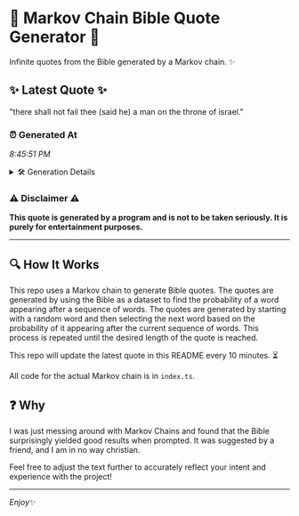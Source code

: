 # 📖 Markov Chain Bible Quote Generator 📖

Infinite quotes from the Bible generated by a Markov chain. ✨

## ✨ Latest Quote ✨
"there shall not fail thee (said he) a man on the throne of israel."

### ⏰ Generated At
*8:45:51 PM*

<details>
    <summary>🛠️ Generation Details</summary>
    <p>
        <strong>🌱 Seed:</strong> there<br>
        <strong>🔄 Iterations:</strong> 13<br>
        <strong>📜 Context History:</strong><br>[ there ]: shall<br>[ there, shall ]: not<br>[ there, shall, not ]: fail<br>[ there, shall, not, fail ]: thee<br>[ there, shall, not, fail, thee ]: (said<br>[ there, shall, not, fail, thee, (said ]: he)<br>[ shall, not, fail, thee, (said, he) ]: a<br>[ not, fail, thee, (said, he), a ]: man<br>[ fail, thee, (said, he), a, man ]: on<br>[ thee, (said, he), a, man, on ]: the<br>[ (said, he), a, man, on, the ]: throne<br>[ he), a, man, on, the, throne ]: of<br>[ a, man, on, the, throne, of ]: israel.<br>
    </p>
</details>

### ⚠️ Disclaimer ⚠️
**This quote is generated by a program and is not to be taken seriously. It is purely for entertainment purposes.**

---

## 🔍 How It Works

This repo uses a Markov chain to generate Bible quotes. The quotes are generated by using the Bible as a dataset to find the probability of a word appearing after a sequence of words. The quotes are generated by starting with a random word and then selecting the next word based on the probability of it appearing after the current sequence of words. This process is repeated until the desired length of the quote is reached.

This repo will update the latest quote in this README every 10 minutes. ⏳

All code for the actual Markov chain is in `index.ts`.

## ❓ Why

I was just messing around with Markov Chains and found that the Bible surprisingly yielded good results when prompted. 
It was suggested by a friend, and I am in no way christian.

Feel free to adjust the text further to accurately reflect your intent and experience with the project!

---

*Enjoy*✨
